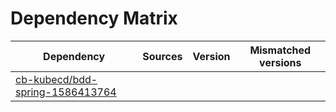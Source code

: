 # Dependency Matrix

Dependency | Sources | Version | Mismatched versions
---------- | ------- | ------- | -------------------
[cb-kubecd/bdd-spring-1586413764](https://github.com/cb-kubecd/bdd-spring-1586413764.git) |  | []() | 
